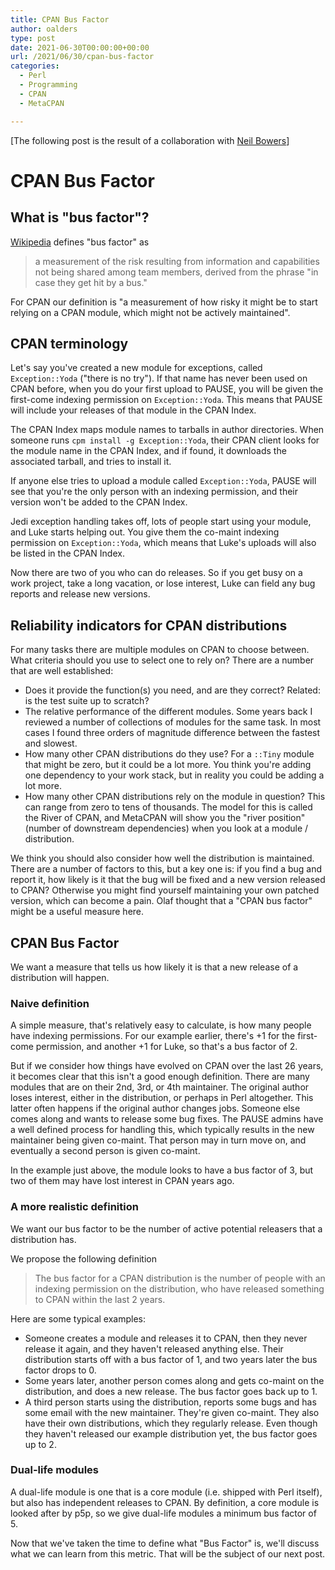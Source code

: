 ```yaml
---
title: CPAN Bus Factor
author: oalders
type: post
date: 2021-06-30T00:00:00+00:00
url: /2021/06/30/cpan-bus-factor
categories:
  - Perl
  - Programming
  - CPAN
  - MetaCPAN

---
```


[The following post is the result of a collaboration with [Neil Bowers](http://neilb.org/index.html)]

# CPAN Bus Factor

## What is "bus factor"?

[Wikipedia](https://en.wikipedia.org/wiki/Bus_factor) defines "bus factor" as 

> a measurement of the risk resulting from information and capabilities not being shared among team members, derived from the phrase "in case they get hit by a bus."

For CPAN our definition is "a measurement of how risky it might be to start relying on a CPAN module, which might not be actively maintained".

## CPAN terminology

Let's say you've created a new module for exceptions, called `Exception::Yoda` ("there is no try"). If that name has never been used on CPAN before, when you do your first upload to PAUSE, you will be given the first-come indexing permission on `Exception::Yoda`. This means that PAUSE will include your releases of that module in the CPAN Index.

The CPAN Index maps module names to tarballs in author directories. When someone runs `cpm install -g Exception::Yoda`, their CPAN client looks for the module name in the CPAN Index, and if found, it downloads the associated tarball, and tries to install it.

If anyone else tries to upload a module called `Exception::Yoda`, PAUSE will see that you're the only person with an indexing permission, and their version won't be added to the CPAN Index.

Jedi exception handling takes off, lots of people start using your module, and Luke starts helping out. You give them the co-maint indexing permission on `Exception::Yoda`, which means that Luke's uploads will also be listed in the CPAN Index.

Now there are two of you who can do releases. So if you get busy on a work project, take a long vacation, or lose interest, Luke can field any bug reports and release new versions.


## Reliability indicators for CPAN distributions

For many tasks there are multiple modules on CPAN to choose between. What criteria should you use to select one to rely on? There are a number that are well established:

* Does it provide the function(s) you need, and are they correct? Related: is the test suite up to scratch?
* The relative performance of the different modules. Some years back I reviewed a number of collections of modules for the same task. In most cases I found three orders of magnitude difference between the fastest and slowest.
* How many other CPAN distributions do they use? For a `::Tiny` module that might be zero, but it could be a lot more. You think you're adding one dependency to your work stack, but in reality you could be adding a lot more.
* How many other CPAN distributions rely on the module in question? This can range from zero to tens of thousands. The model for this is called the River of CPAN, and MetaCPAN will show you the "river position" (number of downstream dependencies) when you look at a module / distribution.

We think you should also consider how well the distribution is maintained. There are a number of factors to this, but a key one is: if you find a bug and report it, how likely is it that the bug will be fixed and a new version released to CPAN? Otherwise you might find yourself maintaining your own patched version, which can become a pain. Olaf thought that a "CPAN bus factor" might be a useful measure here.

## CPAN Bus Factor

We want a measure that tells us how likely it is that a new release of a distribution will happen.

### Naive definition

A simple measure, that's relatively easy to calculate, is how many people have indexing permissions. For our example earlier, there's +1 for the first-come permission, and another +1 for Luke, so that's a bus factor of 2.

But if we consider how things have evolved on CPAN over the last 26 years, it becomes clear that this isn't a good enough definition. There are many modules that are on their 2nd, 3rd, or 4th maintainer. The original author loses interest, either in the distribution, or perhaps in Perl altogether. This latter often happens if the original author changes jobs. Someone else comes along and wants to release some bug fixes. The PAUSE admins have a well defined process for handling this, which typically results in the new maintainer being given co-maint. That person may in turn move on, and eventually a second person is given co-maint.

In the example just above, the module looks to have a bus factor of 3, but two of them may have lost interest in CPAN years ago.

### A more realistic definition
We want our bus factor to be the number of active potential releasers that a distribution has.

We propose the following definition

> The bus factor for a CPAN distribution is the number of people with an indexing permission on the distribution, who have released something to CPAN within the last 2 years.

Here are some typical examples:

* Someone creates a module and releases it to CPAN, then they never release it again, and they haven't released anything else. Their distribution starts off with a bus factor of 1, and two years later the bus factor drops to 0.
* Some years later, another person comes along and gets co-maint on the distribution, and does a new release. The bus factor goes back up to 1.
* A third person starts using the distribution, reports some bugs and has some email with the new maintainer. They're given co-maint. They also have their own distributions, which they regularly release. Even though they haven't released our example distribution yet, the bus factor goes up to 2.

### Dual-life modules
A dual-life module is one that is a core module (i.e. shipped with Perl itself), but also has independent releases to CPAN. By definition, a core module is looked after by p5p, so we give dual-life modules a minimum bus factor of 5.

Now that we've taken the time to define what "Bus Factor" is, we'll discuss what we can learn from this metric. That will be the subject of our next post.
